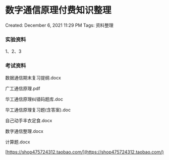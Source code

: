 # 数字通信原理付费知识整理

Created: December 6, 2021 11:29 PM
Tags: 资料整理

### 实验资料

1、2、3

### 考试资料

数据通信期末复习提纲.docx

广工通信原理.pdf

华工通信原理纠错码题库.doc

华工通信原理复习题(含答案).doc

自己动手丰衣足食.docx

数字通信整理.docx

计算题.docx

[https://shop475724312.taobao.com/](https://shop475724312.taobao.com/)